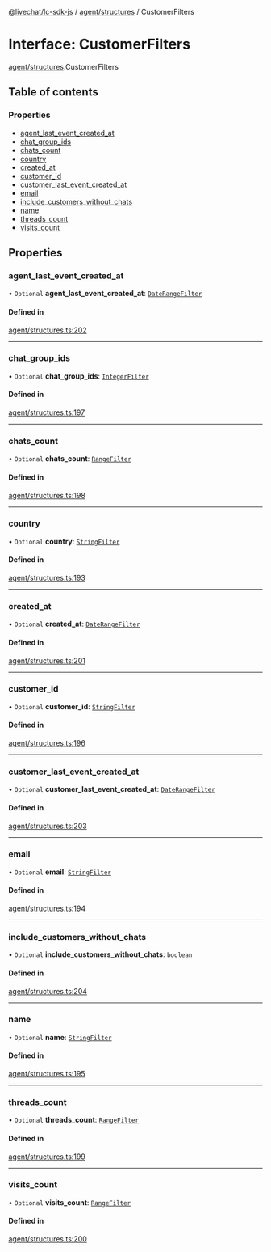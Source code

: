 [@livechat/lc-sdk-js](../README.md) / [agent/structures](../modules/agent_structures.md) / CustomerFilters

# Interface: CustomerFilters

[agent/structures](../modules/agent_structures.md).CustomerFilters

## Table of contents

### Properties

- [agent\_last\_event\_created\_at](agent_structures.CustomerFilters.md#agent_last_event_created_at)
- [chat\_group\_ids](agent_structures.CustomerFilters.md#chat_group_ids)
- [chats\_count](agent_structures.CustomerFilters.md#chats_count)
- [country](agent_structures.CustomerFilters.md#country)
- [created\_at](agent_structures.CustomerFilters.md#created_at)
- [customer\_id](agent_structures.CustomerFilters.md#customer_id)
- [customer\_last\_event\_created\_at](agent_structures.CustomerFilters.md#customer_last_event_created_at)
- [email](agent_structures.CustomerFilters.md#email)
- [include\_customers\_without\_chats](agent_structures.CustomerFilters.md#include_customers_without_chats)
- [name](agent_structures.CustomerFilters.md#name)
- [threads\_count](agent_structures.CustomerFilters.md#threads_count)
- [visits\_count](agent_structures.CustomerFilters.md#visits_count)

## Properties

### agent\_last\_event\_created\_at

• `Optional` **agent\_last\_event\_created\_at**: [`DateRangeFilter`](agent_structures.DateRangeFilter.md)

#### Defined in

[agent/structures.ts:202](https://github.com/livechat/lc-sdk-js/blob/951da85/src/agent/structures.ts#L202)

___

### chat\_group\_ids

• `Optional` **chat\_group\_ids**: [`IntegerFilter`](../modules/agent_structures.md#integerfilter)

#### Defined in

[agent/structures.ts:197](https://github.com/livechat/lc-sdk-js/blob/951da85/src/agent/structures.ts#L197)

___

### chats\_count

• `Optional` **chats\_count**: [`RangeFilter`](agent_structures.RangeFilter.md)

#### Defined in

[agent/structures.ts:198](https://github.com/livechat/lc-sdk-js/blob/951da85/src/agent/structures.ts#L198)

___

### country

• `Optional` **country**: [`StringFilter`](../modules/agent_structures.md#stringfilter)

#### Defined in

[agent/structures.ts:193](https://github.com/livechat/lc-sdk-js/blob/951da85/src/agent/structures.ts#L193)

___

### created\_at

• `Optional` **created\_at**: [`DateRangeFilter`](agent_structures.DateRangeFilter.md)

#### Defined in

[agent/structures.ts:201](https://github.com/livechat/lc-sdk-js/blob/951da85/src/agent/structures.ts#L201)

___

### customer\_id

• `Optional` **customer\_id**: [`StringFilter`](../modules/agent_structures.md#stringfilter)

#### Defined in

[agent/structures.ts:196](https://github.com/livechat/lc-sdk-js/blob/951da85/src/agent/structures.ts#L196)

___

### customer\_last\_event\_created\_at

• `Optional` **customer\_last\_event\_created\_at**: [`DateRangeFilter`](agent_structures.DateRangeFilter.md)

#### Defined in

[agent/structures.ts:203](https://github.com/livechat/lc-sdk-js/blob/951da85/src/agent/structures.ts#L203)

___

### email

• `Optional` **email**: [`StringFilter`](../modules/agent_structures.md#stringfilter)

#### Defined in

[agent/structures.ts:194](https://github.com/livechat/lc-sdk-js/blob/951da85/src/agent/structures.ts#L194)

___

### include\_customers\_without\_chats

• `Optional` **include\_customers\_without\_chats**: `boolean`

#### Defined in

[agent/structures.ts:204](https://github.com/livechat/lc-sdk-js/blob/951da85/src/agent/structures.ts#L204)

___

### name

• `Optional` **name**: [`StringFilter`](../modules/agent_structures.md#stringfilter)

#### Defined in

[agent/structures.ts:195](https://github.com/livechat/lc-sdk-js/blob/951da85/src/agent/structures.ts#L195)

___

### threads\_count

• `Optional` **threads\_count**: [`RangeFilter`](agent_structures.RangeFilter.md)

#### Defined in

[agent/structures.ts:199](https://github.com/livechat/lc-sdk-js/blob/951da85/src/agent/structures.ts#L199)

___

### visits\_count

• `Optional` **visits\_count**: [`RangeFilter`](agent_structures.RangeFilter.md)

#### Defined in

[agent/structures.ts:200](https://github.com/livechat/lc-sdk-js/blob/951da85/src/agent/structures.ts#L200)
